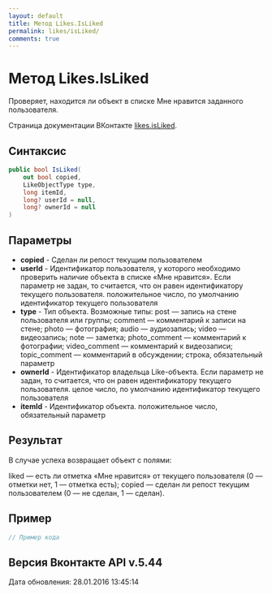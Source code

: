 ```yaml
---
layout: default
title: Метод Likes.IsLiked
permalink: likes/isLiked/
comments: true
---
```

# Метод Likes.IsLiked
Проверяет, находится ли объект в списке Мне нравится заданного пользователя.

Страница документации ВКонтакте [likes.isLiked](https://vk.com/dev/likes.isLiked).

## Синтаксис
``` csharp
public bool IsLiked(
	out bool copied,
	LikeObjectType type,
	long itemId,
	long? userId = null,
	long? ownerId = null
)
```

## Параметры
+ **copied** - Сделан ли репост текущим пользователем
+ **userId** - Идентификатор пользователя, у которого необходимо проверить наличие объекта в списке «Мне нравится». Если параметр не задан, то считается, что он равен идентификатору текущего пользователя. положительное число, по умолчанию идентификатор текущего пользователя
+ **type** - Тип объекта. 
Возможные типы:
post — запись на стене пользователя или группы;
comment — комментарий к записи на стене;
photo — фотография;
audio — аудиозапись;
video — видеозапись;
note — заметка;
photo_comment — комментарий к фотографии;
video_comment — комментарий к видеозаписи;
topic_comment — комментарий в обсуждении; строка, обязательный параметр
+ **ownerId** - Идентификатор владельца Like-объекта. Если параметр не задан, то считается, что он равен идентификатору текущего пользователя. целое число, по умолчанию идентификатор текущего пользователя
+ **itemId** - Идентификатор объекта. положительное число, обязательный параметр

## Результат
В случае успеха возвращает объект с полями: 

liked — есть ли отметка «Мне нравится» от текущего пользователя (0 — отметки нет, 1 — отметка есть); 
copied — сделан ли репост текущим пользователем (0 — не сделан, 1 — сделан).

## Пример
``` csharp
// Пример кода
```

## Версия Вконтакте API v.5.44
Дата обновления: 28.01.2016 13:45:14
